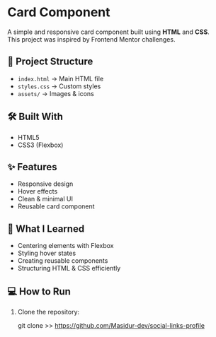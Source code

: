 # Card Component

A simple and responsive card component built using **HTML** and **CSS**.  
This project was inspired by Frontend Mentor challenges.



## 📂 Project Structure
- `index.html` → Main HTML file
- `styles.css` → Custom styles
- `assets/` → Images & icons

## 🛠️ Built With
- HTML5
- CSS3 (Flexbox)

## ✨ Features
- Responsive design
- Hover effects
- Clean & minimal UI
- Reusable card component

## 📖 What I Learned
- Centering elements with Flexbox
- Styling hover states
- Creating reusable components
- Structuring HTML & CSS efficiently

## 💻 How to Run
1. Clone the repository:
  
   git clone >> https://github.com/Masidur-dev/social-links-profile